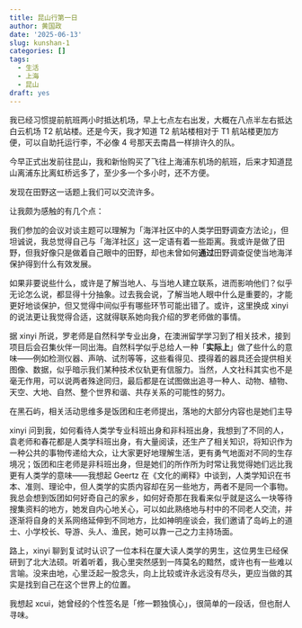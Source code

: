 ```yaml
---
title: 昆山行第一日
author: 黄国政
date: '2025-06-13'
slug: kunshan-1
categories: []
tags:
  - 生活
  - 上海
  - 昆山
draft: yes
---
```


<!--more-->

我已经习惯提前航班两小时抵达机场，早上七点左右出发，大概在八点半左右抵达白云机场 T2 航站楼。还是今天，我才知道 T2 航站楼相对于 T1 航站楼更加方便，可以自助托运行李，不必像 4 号那天去南昌一样排许久的队。

今早正式出发前往昆山，我和新怡购买了飞往上海浦东机场的航班，后来才知道昆山离浦东比离虹桥远多了，至少多一个多小时，还不方便。

发现在田野这一话题上我们可以交流许多。

让我颇为感触的有几个点：

我们参加的会议对谈主题可以理解为「海洋社区中的人类学田野调查方法论」，但坦诚说，我总觉得自己与「海洋社区」这一定语有着一些距离。我或许是做了田野，但我好像只是做着自己眼中的田野，却也未曾如何**通过**田野调查促使当地海洋保护得到什么有效发展。

如果非要说些什么，或许是了解当地人、与当地人建立联系，进而影响他们？似乎无论怎么说，都显得十分抽象。过去我会说，了解当地人眼中什么是重要的，才能更好地谈保护，但又觉得中间似乎有哪些环节可能出错了。或许，这里换成 xinyi 的说法更让我觉得合适，这就得联系她向我介绍的罗老师做的事情。

据 xinyi 所说，罗老师是自然科学专业出身，在澳洲留学学习到了相关技术，接到项目后会召集伙伴一同出海。自然科学似乎总给人一种「**实际上**」做了些什么的意味——例如检测仪器、声呐、试剂等等，这些看得见、摸得着的器具还会提供相关图像、数据，似乎暗示我们某种技术仪轨更有信服力。当然，人文社科其实也不是毫无作用，可以说两者殊途同归，最后都是在试图做出追寻一种人、动物、植物、天空、大地、自然、整个世界和谐、共存关系的可能性的努力。

在黑石屿，相关活动思维多是饭团和庄老师提出，落地的大部分内容也是她们主导

xinyi 问到我，如何看待人类学专业科班出身和非科班出身，我想到了不同的人，袁老师和春花都是人类学科班出身，有大量阅读，还生产了相关知识，将知识作为一种公共的事物传递给大众，让大家更好地理解生活，更有勇气地面对不同的生存境况；饭团和庄老师是非科班出身，但是她们的所作所为时常让我觉得她们远比我更有人类学的意味——我想起 Geertz 在《文化的阐释》中谈到，人类学知识在书本、准则、理论中，但人类学的实质内容却在另一些地方，两者不是同一个事物。我总会想到饭团如何好奇自己的家乡，如何好奇那在我看来似乎就是这么一块等待搜集资料的地方，她发自内心地关心，可以如此熟络地与村中的不同老人交流，并逐渐将自身的关系网络延伸到不同地方，比如神明座谈会，我们邀请了岛屿上的道士、小学校长、导游、头人、渔民，她可以靠一己之力主持场面。

路上，xinyi 聊到复试时认识了一位本科在厦大读人类学的男生，这位男生已经保研到了北大法硕。听着听着，我心里突然感到一阵莫名的黯然，或许也有一些难以言喻。没来由地，心里泛起一股念头，向上比较或许永远没有尽头，更应当做的其实是找到自己在这个世界上的位置。

我想起 xcui，她曾经的个性签名是「修一颗独慎心」，很简单的一段话，但也耐人寻味。